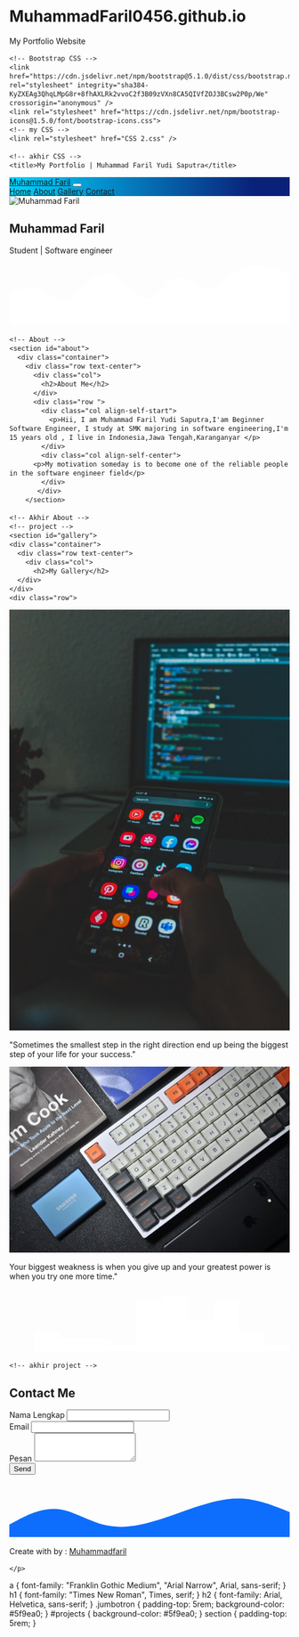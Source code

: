 # MuhammadFaril0456.github.io
My Portfolio Website
<!DOCTYPE html>
<html lang="en">
  <head>
    <!-- Required meta tags -->
    <meta charset="utf-8" />
    <meta name="viewport" content="width=device-width, initial-scale=1" />

    <!-- Bootstrap CSS -->
    <link href="https://cdn.jsdelivr.net/npm/bootstrap@5.1.0/dist/css/bootstrap.min.css" rel="stylesheet" integrity="sha384-KyZXEAg3QhqLMpG8r+8fhAXLRk2vvoC2f3B09zVXn8CA5QIVfZOJ3BCsw2P0p/We" crossorigin="anonymous" />
    <link rel="stylesheet" href="https://cdn.jsdelivr.net/npm/bootstrap-icons@1.5.0/font/bootstrap-icons.css">
    <!-- my CSS -->
    <link rel="stylesheet" href="CSS 2.css" />

    <!-- akhir CSS -->
    <title>My Portfolio | Muhammad Faril Yudi Saputra</title>
  </head>
  <body id="home">
    <!-- Navbar -->
    <nav class="navbar navbar-expand-lg navbar-dark fixed-top" style="background-color: rgb(0, 36, 19); background: linear-gradient(90deg, rgba(0, 36, 19, 1) 0%, rgba(0, 212, 255, 1) 0%, rgba(9, 33, 121, 1) 87%)">
      <div class="container">
        <a class="navbar-brand" href="#">Muhammad Faril</a>
        <button class="navbar-toggler" type="button" data-bs-toggle="collapse" data-bs-target="#navbarNavAltMarkup" aria-controls="navbarNavAltMarkup" aria-expanded="false" aria-label="Toggle navigation">
          <span class="navbar-toggler-icon"></span>
        </button>
        <div class="collapse navbar-collapse" id="navbarNavAltMarkup">
          <div class="navbar-nav ms-auto">
            <a class="nav-link active" aria-current="page" href="#home">Home</a>
            <a class="nav-link" href="#about">About</a>
            <a class="nav-link" href="#gallery">Gallery</a>
            <a class="nav-link" href="#contact">Contact</a>
          </div>
        </div>
      </div>
    </nav>
    <!-- Akhir navbar -->
    <!-- jumbotron -->
    <section class="jumbotron text-center">
      <img src="foto coding 6.jpg" alt="Muhammad Faril" width="150" class="rounded-circle img-thumbnail" />
      <h1 class="display-4">Muhammad Faril</h1>
      <p class="lead">Student | Software engineer</p>
      <svg xmlns="http://www.w3.org/2000/svg" viewBox="0 0 1440 320">
        <path
          fill="#ffffff"
          fill-opacity="1"
          d="M0,160L24,149.3C48,139,96,117,144,133.3C192,149,240,203,288,192C336,181,384,107,432,74.7C480,43,528,53,576,90.7C624,128,672,192,720,181.3C768,171,816,85,864,74.7C912,64,960,128,1008,133.3C1056,139,1104,85,1152,53.3C1200,21,1248,11,1296,16C1344,21,1392,43,1416,53.3L1440,64L1440,320L1416,320C1392,320,1344,320,1296,320C1248,320,1200,320,1152,320C1104,320,1056,320,1008,320C960,320,912,320,864,320C816,320,768,320,720,320C672,320,624,320,576,320C528,320,480,320,432,320C384,320,336,320,288,320C240,320,192,320,144,320C96,320,48,320,24,320L0,320Z"
        ></path>
      </svg>
    </section>
    <!-- akhir jumbotron -->

    <!-- About -->
    <section id="about">
      <div class="container">
        <div class="row text-center">
          <div class="col">
            <h2>About Me</h2>
          </div>
          <div class="row ">
            <div class="col align-self-start">
              <p>Hii, I am Muhammad Faril Yudi Saputra,I'am Beginner Software Engineer, I study at SMK majoring in software engineering,I'm 15 years old , I live in Indonesia,Jawa Tengah,Karanganyar </p>
            </div>
            <div class="col align-self-center">
          <p>My motivation someday is to become one of the reliable people in the software engineer field</p>
            </div>
           </div>  
        </section>

    <!-- Akhir About -->
    <!-- project -->
    <section id="gallery">
    <div class="container">
      <div class="row text-center">
        <div class="col">
          <h2>My Gallery</h2>
      </div>
    </div>
    <div class="row">
</div>
   <div class="col-md-4 mb-3">
 <div class="card">
    </div>
      <img src="arpad-czapp-wS250FJl5Uw-unsplash.jpg" class="card-img-top" alt="Gallery">
      <div class="card-body">
        <p class="card-text">"Sometimes the smallest step in the right direction end up being the biggest step of your life for your success."</p>
      </div>
    </div>
   <div class="col-md-4 mb-3">
 <div class="card">
    </div>
      <img src="jay-zhang-mFtcZzLruCQ-unsplash.jpg" class="card-img-top" alt="Gallery">
      <div class="card-body">
        <p class="card-text">Your biggest weakness is when you give up and your greatest power is when you try one more time."</p>
      </div>
    </div>
    <svg xmlns="http://www.w3.org/2000/svg" viewBox="0 0 1440 320"><path fill="#ffffff" fill-opacity="10" d="M0,32L0,320L130.9,320L130.9,224L261.8,224L261.8,256L392.7,256L392.7,256L523.6,256L523.6,288L654.5,288L654.5,64L785.5,64L785.5,32L916.4,32L916.4,160L1047.3,160L1047.3,64L1178.2,64L1178.2,224L1309.1,224L1309.1,288L1440,288L1440,320L1309.1,320L1309.1,320L1178.2,320L1178.2,320L1047.3,320L1047.3,320L916.4,320L916.4,320L785.5,320L785.5,320L654.5,320L654.5,320L523.6,320L523.6,320L392.7,320L392.7,320L261.8,320L261.8,320L130.9,320L130.9,320L0,320L0,320Z"></path></svg>
  </section>
    
      
    <!-- akhir project -->
  <!--  contact -->
  <section id="contact">
    <div class="container">
      <div class="row text-center mb-3">
        <div class="col">
          <h2>Contact Me</h2>
        </div>
      </div>
      <div class="row justify-content-center">
        <div class="col-md-8">
          <form>
            <div class="mb-3">
              <label for="name" class="form-label"></label>Nama Lengkap
              <input type="text" class="form-control" id="name" aria-describedby="name">
            </div>
          <form>
            <div class="mb-3">
              <label for="email" class="form-label">Email </label>
              <input type="email" class="form-control" id="email" aria-describedby="Email">
            </div><div class="mb-3">
              <label for="pesan" class="form-label">Pesan</label>
              <textarea class="form-control" id="pesan" rows="3"></textarea>
              </div>
          <button type="submit" class="btn btn-primary">Send</button>
          </form>
        </div>
      </div>
    </div><svg xmlns="http://www.w3.org/2000/svg" viewBox="0 0 1440 320"><path fill="#0d6efd" fill-opacity="1" d="M0,256L40,234.7C80,213,160,171,240,176C320,181,400,235,480,256C560,277,640,267,720,245.3C800,224,880,192,960,165.3C1040,139,1120,117,1200,122.7C1280,128,1360,160,1400,176L1440,192L1440,320L1400,320C1360,320,1280,320,1200,320C1120,320,1040,320,960,320C880,320,800,320,720,320C640,320,560,320,480,320C400,320,320,320,240,320C160,320,80,320,40,320L0,320Z"></path></svg>
  </section>

  <!-- akhir contact -->
  <!-- footer -->
  <footer class="bg-primary text-white text-center pb-5">
    <p>Create with<i class="bi bi-heart-fill text-danger"></i>  by : <a href="https://www.instagram.com/muhammadfaril_45/" class="text-white fw-bold">Muhammadfaril</a>

    </p>
  </footer>
  <!-- akhir footer -->
    <script src="https://cdn.jsdelivr.net/npm/bootstrap@5.1.0/dist/js/bootstrap.bundle.min.js" integrity="sha384-U1DAWAznBHeqEIlVSCgzq+c9gqGAJn5c/t99JyeKa9xxaYpSvHU5awsuZVVFIhvj" crossorigin="anonymous"></script>
  </body>
</html>a {
  font-family: "Franklin Gothic Medium", "Arial Narrow", Arial, sans-serif;
}
h1 {
  font-family: "Times New Roman", Times, serif;
}
h2 {
  font-family: Arial, Helvetica, sans-serif;
}
.jumbotron {
  padding-top: 5rem;
  background-color: #5f9ea0;
}
#projects {
  background-color: #5f9ea0;
}
section {
  padding-top: 5rem;
}
